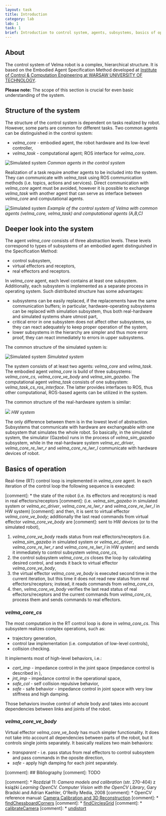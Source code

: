 ```yaml
---
layout: task
title: Introduction
category: lab
lab: 1
task: 1
brief: Introduction to control system, agents, subsystems, basics of operation. The scope of this section is crucial for even basic understanding of the system.
---
```


## About

The control system of Velma robot is a complex, hierarchical structure.
It is based on the Embodied Agent Specification Method developed at
[Institute of Control & Computation Engineering at WARSAW UNIVERSITY OF TECHNOLOGY](https://www.robotyka.ia.pw.edu.pl/).

**Please note:** The scope of this section is crucial for even basic understanding of the system.

## Structure of the system

The structure of the control system is dependent on tasks realized by robot.
However, some parts are common for different tasks.
Two common agents can be distinguished in the control system:

* *velma_core* - embodied agent, the robot hardware and its low-level controller,
* *velma_task* - computational agent; ROS interface for *velma_core*.

![Simulated system]({{site.baseurl}}/public/img/agents.dot.png)
*Common agents in the control system*

Realization of a task require another agents to be included into the system.
They can communicate with *velma_task* using ROS communication methods (i.e. topics, actions and services).
Direct communication with *velma_core* agent must be avoided,
however it is possible to exchange *velma_task* with another agent that
can serve as interface between *velma_core* and computational agents.

![Simulated system]({{site.baseurl}}/public/img/agents_extended.dot.png)
*Example of the control system of Velma with common agents (velma_core, velma_task) and computational agents (A,B,C)*

## Deeper look into the system

The agent *velma_core* consists of three abstraction levels.
These levels correspond to types of subsystems of an embodied agent distinguished in the Specification Method:

* control subsystem,
* virtual effectors and receptors,
* real effectors and receptors.

In *velma_core* agent, each level contains at least one subsystem.
Additionally, each subsystem is implemented as a separate process in operating system.
Such distributed structure has some advantages:

* subsystems can be easily replaced, if the replacements have the same communication buffers;
in particular, hardware-operating subsystems can be replaced with simulation subsystem,
thus both real-hardware and simulated systems share utmost part,
* critical error in one subsystem does not affect other subsystems,
so they can react adequately to keep proper operation of the system,
* lower subsystems in the hierarchy are simpler and thus more error proof,
they can react immediately to errors in upper subsystems.

The common structure of the simulated system is:

![Simulated system]({{site.baseurl}}/public/img/system.dot.png)
*Simulated system*

The system consists of at least two agents: *velma_core* and *velma_task*.
The embodied agent *velma_core* is build of three subsystems: *velma_core_cs*, *velma_core_ve_body* and *velma_sim_gazebo*.
The computational agent *velma_task* consists of one subsystem: *velma_task_cs_ros_interface*.
The latter provides interfaces to ROS, thus other computational, ROS-based agents can be utilized in the system.

The common structure of the real-hardware system is similar:

![]({{site.baseurl}}/public/img/system_hw.dot.png)
*HW system*

The only difference between them is in the lowest level of abstraction.
Subsystems that communicate with hardware are exchangeable with one subsystem that simulates the whole robot.
So basically, in the simulated system, the simulator (Gazebo) runs in the process of *velma_sim_gazebo* subsystem, while in the real-hardware system
*velma_ec_driver*, *velma_core_re_lwr_r* and *velma_core_re_lwr_l* communicate with hardware devices of robot.

## Basics of operation

Real-time (RT) control loop is implemented in *velma_core* agent.
In each iteration of the control loop the following sequence is executed:

[comment]: * the state of the robot (i.e. its effectors and receptors) is read in real effectors/receptors
[comment]: (i.e. *velma_sim_gazebo* in simulated system or *velma_ec_driver*, *velma_core_re_lwr_r* and *velma_core_re_lwr_l* in HW system)
[comment]: and then, it is sent to virtual effector *velma_core_ve_body*; additionally the last read commands from virtual effector *velma_core_ve_body* are
[comment]: sent to HW devices (or to the simulated robot),

1. *velma_core_ve_body* reads status from real effectors/receptors
(i.e. *velma_sim_gazebo* in simulated system or *velma_ec_driver*, *velma_core_re_lwr_r* and *velma_core_re_lwr_l* in HW system)
and sends it immediately to control subsystem *velma_core_cs*,
1. the control subsystem *velma_core_cs* closes the loop by calculating desired control, and sends it back to virtual effector *velma_core_ve_body*,
1. the virtual effector *velma_core_ve_body* is executed second time in the current iteration, but this time it does not read new status from real effectors/receptors;
instead, it reads commands from *velma_core_cs*,
1. then, *velma_core_ve_body* verifies the last read status of real effectors/receptors and the current commands from *velma_core_cs*, process them and sends commands to
real effectors.

### *velma_core_cs*

The most computation in the RT control loop is done in *velma_core_cs*.
This subsystem realizes complex operations, such as:

* trajectory generation,
* control law implementation (i.e. computation of low-level controls),
* collision checking.

It implements most of high-level behaviors, i.e.:

* *cart_imp* - impedance control in the joint space (impedance control is described in ),
* *jnt_imp* - impedance control in the operational space,
* *safe_col* - self collision repulsive behavior,
* *safe* - safe behavior - impedance control in joint space with very low stiffness and high damping.

Those behaviors involve control of whole body and takes into account dependencies between links and joints of the robot.

### *velma_core_ve_body*

Virtual effector *velma_core_ve_body* has much simpler functionality.
It does not take into account all dependencies between parts of the robot, but it controls single joints separately.
It basically realizes two main behaviors:

* *transparent* - i.e. pass status from real effectors to control subsystem and pass commands in the oposite direction,
* *safe* - apply high damping for each joint separately.

[comment]: ## Bibliography
[comment]: TODO

[comment]: * Rozdział 11: _Camera models and calibration_ (str. 270-404) z książki _Learning OpenCV. Computer Vision with the OpenCV Library_, Gary Bradski and Adrian Kaehler, O'Reilly Media, 2008
[comment]: * OpenCV reference manual: [Camera Calibration and 3D Reconstruction](http://docs.opencv.org/2.4/modules/calib3d/doc/camera_calibration_and_3d_reconstruction.html)
[comment]:  * [findChessboardCorners](http://docs.opencv.org/2.4/modules/calib3d/doc/camera_calibration_and_3d_reconstruction.html#findchessboardcorners)
[comment]:  * [findCirclesGrid](http://docs.opencv.org/2.4/modules/calib3d/doc/camera_calibration_and_3d_reconstruction.html#findcirclesgrid)
[comment]:  * [calibrateCamera](http://docs.opencv.org/2.4/modules/calib3d/doc/camera_calibration_and_3d_reconstruction.html#calibratecamera)
[comment]:  * [undistort](http://docs.opencv.org/2.4/modules/imgproc/doc/geometric_transformations.html#undistort)

